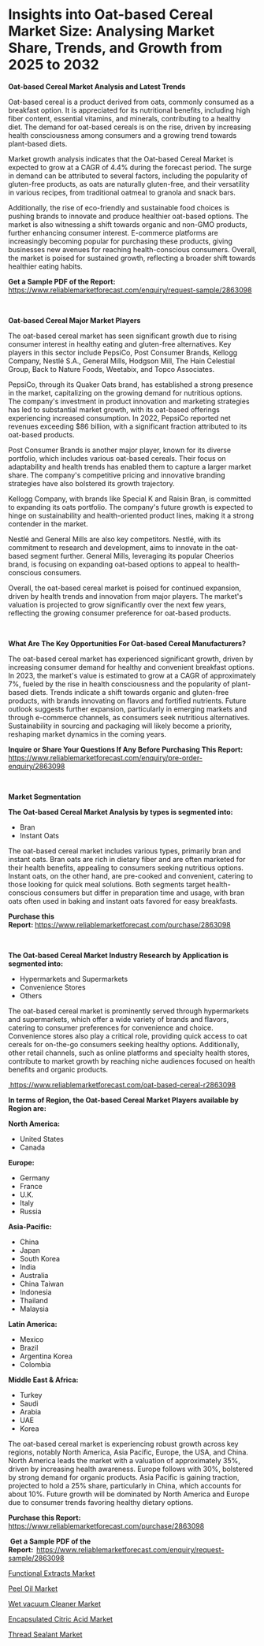 <p><h1>Insights into Oat-based Cereal Market Size: Analysing Market Share, Trends, and Growth from 2025 to 2032</h1></p><p><strong>Oat-based Cereal Market Analysis and Latest Trends</strong></p>
<p><p>Oat-based cereal is a product derived from oats, commonly consumed as a breakfast option. It is appreciated for its nutritional benefits, including high fiber content, essential vitamins, and minerals, contributing to a healthy diet. The demand for oat-based cereals is on the rise, driven by increasing health consciousness among consumers and a growing trend towards plant-based diets.</p><p>Market growth analysis indicates that the Oat-based Cereal Market is expected to grow at a CAGR of 4.4% during the forecast period. The surge in demand can be attributed to several factors, including the popularity of gluten-free products, as oats are naturally gluten-free, and their versatility in various recipes, from traditional oatmeal to granola and snack bars. </p><p>Additionally, the rise of eco-friendly and sustainable food choices is pushing brands to innovate and produce healthier oat-based options. The market is also witnessing a shift towards organic and non-GMO products, further enhancing consumer interest. E-commerce platforms are increasingly becoming popular for purchasing these products, giving businesses new avenues for reaching health-conscious consumers. Overall, the market is poised for sustained growth, reflecting a broader shift towards healthier eating habits.</p></p>
<p><strong>Get a Sample PDF of the Report:&nbsp;</strong> <a href="https://www.reliablemarketforecast.com/enquiry/request-sample/2863098?utm_campaign=1897&utm_medium=2&utm_source=Github&utm_content=ia&utm_term=12032025&utm_id=oat-based-cereal">https://www.reliablemarketforecast.com/enquiry/request-sample/2863098</a></p>
<p>&nbsp;</p>
<p><strong>Oat-based Cereal Major Market Players</strong></p>
<p><p>The oat-based cereal market has seen significant growth due to rising consumer interest in healthy eating and gluten-free alternatives. Key players in this sector include PepsiCo, Post Consumer Brands, Kellogg Company, Nestlé S.A., General Mills, Hodgson Mill, The Hain Celestial Group, Back to Nature Foods, Weetabix, and Topco Associates.</p><p>PepsiCo, through its Quaker Oats brand, has established a strong presence in the market, capitalizing on the growing demand for nutritious options. The company's investment in product innovation and marketing strategies has led to substantial market growth, with its oat-based offerings experiencing increased consumption. In 2022, PepsiCo reported net revenues exceeding $86 billion, with a significant fraction attributed to its oat-based products.</p><p>Post Consumer Brands is another major player, known for its diverse portfolio, which includes various oat-based cereals. Their focus on adaptability and health trends has enabled them to capture a larger market share. The company's competitive pricing and innovative branding strategies have also bolstered its growth trajectory.</p><p>Kellogg Company, with brands like Special K and Raisin Bran, is committed to expanding its oats portfolio. The company's future growth is expected to hinge on sustainability and health-oriented product lines, making it a strong contender in the market.</p><p>Nestlé and General Mills are also key competitors. Nestlé, with its commitment to research and development, aims to innovate in the oat-based segment further. General Mills, leveraging its popular Cheerios brand, is focusing on expanding oat-based options to appeal to health-conscious consumers.</p><p>Overall, the oat-based cereal market is poised for continued expansion, driven by health trends and innovation from major players. The market's valuation is projected to grow significantly over the next few years, reflecting the growing consumer preference for oat-based products.</p></p>
<p>&nbsp;</p>
<p><strong>What Are The Key Opportunities For Oat-based Cereal Manufacturers?</strong></p>
<p><p>The oat-based cereal market has experienced significant growth, driven by increasing consumer demand for healthy and convenient breakfast options. In 2023, the market's value is estimated to grow at a CAGR of approximately 7%, fueled by the rise in health consciousness and the popularity of plant-based diets. Trends indicate a shift towards organic and gluten-free products, with brands innovating on flavors and fortified nutrients. Future outlook suggests further expansion, particularly in emerging markets and through e-commerce channels, as consumers seek nutritious alternatives. Sustainability in sourcing and packaging will likely become a priority, reshaping market dynamics in the coming years.</p></p>
<p><strong>Inquire or Share Your Questions If Any Before Purchasing This Report:</strong> <a href="https://www.reliablemarketforecast.com/enquiry/pre-order-enquiry/2863098?utm_campaign=1897&utm_medium=2&utm_source=Github&utm_content=ia&utm_term=12032025&utm_id=oat-based-cereal">https://www.reliablemarketforecast.com/enquiry/pre-order-enquiry/2863098</a></p>
<p>&nbsp;</p>
<p><strong>Market Segmentation</strong></p>
<p><strong>The Oat-based Cereal Market Analysis by types is segmented into:</strong></p>
<p><ul><li>Bran</li><li>Instant Oats</li></ul></p>
<p><p>The oat-based cereal market includes various types, primarily bran and instant oats. Bran oats are rich in dietary fiber and are often marketed for their health benefits, appealing to consumers seeking nutritious options. Instant oats, on the other hand, are pre-cooked and convenient, catering to those looking for quick meal solutions. Both segments target health-conscious consumers but differ in preparation time and usage, with bran oats often used in baking and instant oats favored for easy breakfasts.</p></p>
<p><strong>Purchase this Report:&nbsp;</strong><a href="https://www.reliablemarketforecast.com/purchase/2863098?utm_campaign=1897&utm_medium=2&utm_source=Github&utm_content=ia&utm_term=12032025&utm_id=oat-based-cereal">https://www.reliablemarketforecast.com/purchase/2863098</a></p>
<p>&nbsp;</p>
<p><strong>The Oat-based Cereal Market Industry Research by Application is segmented into:</strong></p>
<p><ul><li>Hypermarkets and Supermarkets</li><li>Convenience Stores</li><li>Others</li></ul></p>
<p><p>The oat-based cereal market is prominently served through hypermarkets and supermarkets, which offer a wide variety of brands and flavors, catering to consumer preferences for convenience and choice. Convenience stores also play a critical role, providing quick access to oat cereals for on-the-go consumers seeking healthy options. Additionally, other retail channels, such as online platforms and specialty health stores, contribute to market growth by reaching niche audiences focused on health benefits and organic products.</p></p>
<p><a href="https://www.reliablemarketforecast.com/oat-based-cereal-r2863098?utm_campaign=1897&utm_medium=2&utm_source=Github&utm_content=ia&utm_term=12032025&utm_id=oat-based-cereal">&nbsp;https://www.reliablemarketforecast.com/oat-based-cereal-r2863098</a></p>
<p><strong>In terms of Region, the Oat-based Cereal Market Players available by Region are:</strong></p>
<p>
    <p> <strong> North America: </strong>
        <ul>
            <li>United States</li>
            <li>Canada</li>
        </ul>
        </p> 
    <p> <strong> Europe: </strong>
        <ul>
            <li>Germany</li>
            <li>France</li>
            <li>U.K.</li>
            <li>Italy</li>
            <li>Russia</li>
        </ul>
        </p> 
    <p> <strong> Asia-Pacific: </strong>
        <ul>
            <li>China</li>
            <li>Japan</li>
            <li>South Korea</li>
            <li>India</li>
            <li>Australia</li>
            <li>China Taiwan</li>
            <li>Indonesia</li>
            <li>Thailand</li>
            <li>Malaysia</li>
        </ul>
        </p> 
    <p> <strong> Latin America: </strong>
        <ul>
            <li>Mexico</li>
            <li>Brazil</li>
            <li>Argentina Korea</li>
            <li>Colombia</li>
        </ul>
        </p> 
    <p> <strong> Middle East & Africa: </strong>
        <ul>
            <li>Turkey</li>
            <li>Saudi</li>
            <li>Arabia</li>
            <li>UAE</li>
            <li>Korea</li>
        </ul>
    </p>
    </p>
<p><p>The oat-based cereal market is experiencing robust growth across key regions, notably North America, Asia Pacific, Europe, the USA, and China. North America leads the market with a valuation of approximately 35%, driven by increasing health awareness. Europe follows with 30%, bolstered by strong demand for organic products. Asia Pacific is gaining traction, projected to hold a 25% share, particularly in China, which accounts for about 10%. Future growth will be dominated by North America and Europe due to consumer trends favoring healthy dietary options.</p></p>
<p><strong>Purchase this Report: </strong><a href="https://www.reliablemarketforecast.com/purchase/2863098?utm_campaign=1897&utm_medium=2&utm_source=Github&utm_content=ia&utm_term=12032025&utm_id=oat-based-cereal">https://www.reliablemarketforecast.com/purchase/2863098</a></p>
<p>&nbsp;<strong>Get a Sample PDF of the Report:&nbsp;&nbsp;</strong><a href="https://www.reliablemarketforecast.com/enquiry/request-sample/2863098?utm_campaign=1897&utm_medium=2&utm_source=Github&utm_content=ia&utm_term=12032025&utm_id=oat-based-cereal">https://www.reliablemarketforecast.com/enquiry/request-sample/2863098</a></p>
<p><strong></strong></p>
<p><p><a href="https://github.com/resiebustin/Market-Research-Report-List-1/blob/main/functional-extracts-market.md?utm_campaign=1897&utm_medium=2&utm_source=Github&utm_content=ia&utm_term=12032025&utm_id=oat-based-cereal">Functional Extracts Market</a></p><p><a href="https://github.com/sivyerloucks/Market-Research-Report-List-1/blob/main/peel-oil-market.md?utm_campaign=1897&utm_medium=2&utm_source=Github&utm_content=ia&utm_term=12032025&utm_id=oat-based-cereal">Peel Oil Market</a></p><p><a href="https://github.com/rwanjamiul/Market-Research-Report-List-1/blob/main/wet-vacuum-cleaner-market.md?utm_campaign=1897&utm_medium=2&utm_source=Github&utm_content=ia&utm_term=12032025&utm_id=oat-based-cereal">Wet vacuum Cleaner Market</a></p><p><a href="https://github.com/safatabhee/Market-Research-Report-List-1/blob/main/encapsulated-citric-acid-market.md?utm_campaign=1897&utm_medium=2&utm_source=Github&utm_content=ia&utm_term=12032025&utm_id=oat-based-cereal">Encapsulated Citric Acid Market</a></p><p><a href="https://github.com/rndwazeri/Market-Research-Report-List-1/blob/main/thread-sealant-market.md?utm_campaign=1897&utm_medium=2&utm_source=Github&utm_content=ia&utm_term=12032025&utm_id=oat-based-cereal">Thread Sealant Market</a></p></p>